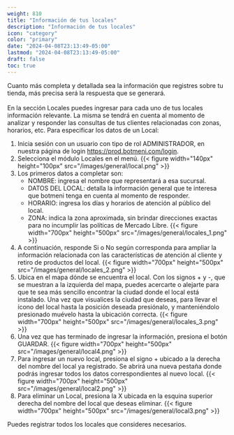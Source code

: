 ```yaml
---
weight: 810
title: "Información de tus locales"
description: "Información de tus locales"
icon: "category"
color: "primary"
date: "2024-04-08T23:13:49-05:00"
lastmod: "2024-04-08T23:13:49-05:00"
draft: false
toc: true
---
```

Cuanto más completa y detallada sea la información que registres sobre tu tienda, más precisa será la respuesta que se generará.<br></br>
En la sección Locales puedes ingresar para cada uno de tus locales información relevante. La misma se tendrá en cuenta al momento de analizar y responder las consultas de tus clientes relacionadas con zonas, horarios, etc.
Para especificar los datos de un Local:
1. Inicia sesión con un usuario con tipo de rol ADMINISTRADOR, en nuestra página de login <https://prod.botmeni.com/login>.
2. Selecciona el módulo Locales en el menú.
{{< figure width="140px" height="100px" src="/images/general/local.png" >}}
1. Los primeros datos a completar son:
    - NOMBRE: ingresa el nombre que representará a esa sucursal.
    - DATOS DEL LOCAL: detalla la información general que te interesa que botmeni tenga en cuenta al momento de responder.
    - HORARIO: ingresa los días y horarios de atención al público del local.
    - ZONA: indica la zona aproximada, sin brindar direcciones exactas para no incumplir las políticas de Mercado Libre.
{{< figure width="700px" height="500px" src="/images/general/locales_1.png" >}}
2. A continuación, responde Si o No según corresponda para ampliar la información relacionada con las características de atención al cliente y retiro de productos del local.
{{< figure width="700px" height="500px" src="/images/general/locales_2.png" >}}
3. Ubica en el mapa dónde se encuentra el local. Con los signos + y -, que se muestran a la izquierda del mapa, puedes acercarte o alejarte para que te sea más sencillo encontrar la ciudad donde el local está instalado. Una vez que visualices la ciudad que deseas, para llevar el ícono del local hasta la posición deseada presiónalo, y manteniéndolo presionado muévelo hasta la ubicación correcta.
{{< figure width="700px" height="500px" src="/images/general/locales_3.png" >}}
4. Una vez que has terminado de ingresar la información, presiona el botón GUARDAR.
 {{< figure width="700px" height="500px" src="/images/general/local4.png" >}}
4. Para ingresar un nuevo local, presiona el signo + ubicado a la derecha del nombre del local ya registrado. Se abrirá una nueva pestaña donde podrás ingresar todos los datos correspondientes al nuevo local.
{{< figure width="700px" height="500px" src="/images/general/local2.png" >}} 
5. Para eliminar un Local, presiona la X ubicada en la esquina superior derecha del nombre del local que deseas eliminar.
{{< figure width="700px" height="500px" src="/images/general/local3.png" >}} 


Puedes registrar todos los locales que consideres necesarios.<br>
